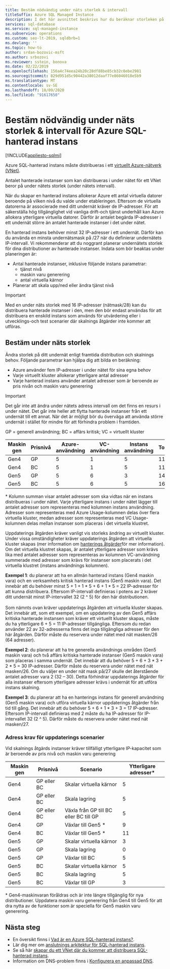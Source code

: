 ```yaml
---
title: Bestäm nödvändig under näts storlek & intervall
titleSuffix: Azure SQL Managed Instance
description: I det här avsnittet beskrivs hur du beräknar storleken på det undernät där den hanterade Azure SQL-instansen ska distribueras.
services: sql-database
ms.service: sql-managed-instance
ms.subservice: operations
ms.custom: seo-lt-2019, sqldbrb=1
ms.devlang: ''
ms.topic: how-to
author: srdan-bozovic-msft
ms.author: srbozovi
ms.reviewer: sstein, bonova
ms.date: 02/22/2019
ms.openlocfilehash: 156a4c74eea24b20c28df88be85cb32c0ebe2981
ms.sourcegitcommit: 829d951d5c90442a38012daaf77e86046018e5b9
ms.translationtype: MT
ms.contentlocale: sv-SE
ms.lasthandoff: 10/09/2020
ms.locfileid: "91617650"
---
```

# <a name="determine-required-subnet-size--range-for-azure-sql-managed-instance"></a>Bestäm nödvändig under näts storlek & intervall för Azure SQL-hanterad instans
[!INCLUDE[appliesto-sqlmi](../includes/appliesto-sqlmi.md)]

Azure SQL-hanterad instans måste distribueras i ett [virtuellt Azure-nätverk (VNet)](../../virtual-network/virtual-networks-overview.md).

Antalet hanterade instanser som kan distribueras i under nätet för ett VNet beror på under nätets storlek (under nätets intervall).

När du skapar en hanterad instans allokerar Azure ett antal virtuella datorer beroende på vilken nivå du valde under etableringen. Eftersom de virtuella datorerna är associerade med ditt undernät kräver de IP-adresser. För att säkerställa hög tillgänglighet vid vanliga drift-och tjänst underhåll kan Azure allokera ytterligare virtuella datorer. Därför är antalet begärda IP-adresser i ett undernät större än antalet hanterade instanser i det under nätet.

En hanterad instans behöver minst 32 IP-adresser i ett undernät. Därför kan du använda en minsta undernätsmask på /27 när du definierar undernätets IP-intervall. Vi rekommenderar att du noggrant planerar undernätets storlek för dina distributioner av hanterade instanser. Indata som bör beaktas under planeringen är:

- Antal hanterade instanser, inklusive följande instans parametrar:
  - tjänst nivå
  - maskin varu generering
  - antal virtuella kärnor
- Planerar att skala upp/ned eller ändra tjänst nivå

> [!IMPORTANT]
> Med en under näts storlek med 16 IP-adresser (nätmask/28) kan du distribuera hanterade instanser i den, men den bör endast användas för att distribuera en enskild instans som används för utvärdering eller i utvecklings-och test scenarier där skalnings åtgärder inte kommer att utföras.

## <a name="determine-subnet-size"></a>Bestäm under näts storlek

Ändra storlek på ditt undernät enligt framtida distribution och skalnings behov. Följande parametrar kan hjälpa dig att bilda en beräkning:

- Azure använder fem IP-adresser i under nätet för sina egna behov
- Varje virtuellt kluster allokerar ytterligare antal adresser 
- Varje hanterad instans använder antalet adresser som är beroende av pris nivån och maskin varu generering

> [!IMPORTANT]
> Det går inte att ändra under nätets adress intervall om det finns en resurs i under nätet. Det går inte heller att flytta hanterade instanser från ett undernät till ett annat. När det är möjligt bör du överväga att använda större undernät i stället för mindre för att förhindra problem i framtiden.

GP = generell användning; BC = affärs kritisk; VC = virtuellt kluster

| **Maskin gen** | **Prisnivå** | **Azure-användning** | **VC-användning** | **Instans användning** | **Totalt*** |
| --- | --- | --- | --- | --- | --- |
| Gen4 | GP | 5 | 1 | 5 | 11 |
| Gen4 | BC | 5 | 1 | 5 | 11 |
| Gen5 | GP | 5 | 6 | 3 | 14 |
| Gen5 | BC | 5 | 6 | 5 | 16 |

  \* Kolumn summan visar antalet adresser som ska vidtas när en instans distribueras i under nätet. Varje ytterligare instans i under nätet lägger till antalet adresser som representeras med kolumnen instans användning. Adresser som representeras med Azure Usage-kolumnen delas över flera virtuella kluster, medan adresser som representeras med VC Usage-kolumnen delas mellan instanser som placeras i det virtuella klustret.

Uppdaterings åtgärden kräver vanligt vis storleks ändring av virtuellt kluster. Under vissa omständigheter kräver uppdaterings åtgärden att virtuella kluster skapas (mer information om [hanterings åtgärder](sql-managed-instance-paas-overview.md#management-operations)för mer information). Om det virtuella klustret skapas, är antalet ytterligare adresser som krävs lika med antalet adresser som representeras av kolumnen VC-användning summerade med adresser som krävs för instanser som placerats i det virtuella klustret (instans användnings kolumnen).

**Exempel 1**: du planerar att ha en allmän hanterad instans (Gen4 maskin vara) och en verksamhets kritisk hanterad instans (Gen5 maskin vara). Det innebär att du behöver minst 5 + 1 + 1 * 5 + 6 + 1 * 5 = 22 IP-adresser för att kunna distribuera. Eftersom IP-intervall definieras i potens av 2 kräver ditt undernät minst IP-intervallet 32 (2 ^ 5) för den här distributionen.<br><br>
Som nämnts ovan kräver uppdaterings åtgärden att virtuella kluster skapas. Det innebär att, som ett exempel, om en uppdatering av den Gen5 affärs kritiska hanterade instansen som kräver ett virtuellt kluster skapas, måste du ha ytterligare 6 + 5 = 11 IP-adresser tillgängliga. Eftersom du redan använder 22 av 32-adresserna finns det inga tillgängliga adresser för den här åtgärden. Därför måste du reservera under nätet med nät masken/26 (64 adresser).

**Exempel 2**: du planerar att ha tre generella användnings områden (Gen5 maskin vara) och två affärs kritiska hanterade instanser (Gen5 maskin vara) som placeras i samma undernät. Det innebär att du behöver 5 + 6 + 3 * 3 + 2 * 5 = 30 IP-adresser. Därför måste du reservera under nätet med nät masken/26. Om du väljer en under nät mask på/27 skulle det återstående antalet adresser vara 2 (32 – 30). Detta förhindrar uppdaterings åtgärder för alla instanser eftersom ytterligare adresser krävs i undernät för att utföra instans skalning.

**Exempel 3**: du planerar att ha en hanterings instans för generell användning (Gen5 maskin vara) och utföra virtuella kärnor uppdaterings åtgärder från tid till gång. Det innebär att du behöver 5 + 6 + 1 * 3 + 3 = 17 IP-adresser. Eftersom IP-intervall definieras med 2 måste du ha IP-adresser för IP-intervallet 32 (2 ^ 5). Därför måste du reservera under nätet med nät masken/27.

### <a name="address-requirements-for-update-scenarios"></a>Adress krav för uppdaterings scenarier

Vid skalnings åtgärds instanser kräver tillfälligt ytterligare IP-kapacitet som är beroende av pris nivå och maskin varu generering

| **Maskin gen** | **Prisnivå** | **Scenario** | **Ytterligare adresser*** |
| --- | --- | --- | --- |
| Gen4 | GP eller BC | Skalar virtuella kärnor | 5 |
| Gen4 | GP eller BC | Skala lagring | 5 |
| Gen4 | GP eller BC | Växla från GP till BC eller BC till GP | 5 |
| Gen4 | GP | Växlar till Gen5 * | 9 |
| Gen4 | BC | Växlar till Gen5 * | 11 |
| Gen5 | GP | Skalar virtuella kärnor | 3 |
| Gen5 | GP | Skala lagring | 0 |
| Gen5 | GP | Växlar till BC | 5 |
| Gen5 | BC | Skalar virtuella kärnor | 5 |
| Gen5 | BC | Skala lagring | 5 |
| Gen5 | BC | Växlar till GP | 3 |

  \* Gen4-maskinvaran föråldras och är inte längre tillgänglig för nya distributioner. Uppdatera maskin varu generering från Gen4 till Gen5 för att dra nytta av de funktioner som är speciella för Gen5 maskin varu generering.

## <a name="next-steps"></a>Nästa steg

- En översikt finns i [Vad är en Azure SQL-hanterad instans?](sql-managed-instance-paas-overview.md).
- Lär dig mer om [anslutnings arkitektur för SQL-hanterad instans](connectivity-architecture-overview.md).
- Se så här [skapar du ett VNet där du kommer att distribuera SQL-hanterad instans](virtual-network-subnet-create-arm-template.md).
- Information om DNS-problem finns i [Konfigurera en anpassad DNS](custom-dns-configure.md).
